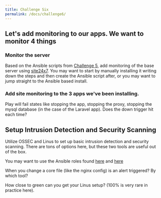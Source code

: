 ```yaml
---
title: Challenge Six
permalink: /docs/challenge6/
---
```


## Let's add monitoring to our apps.  We want to monitor 4 things


### Monitor the server
  Based on the Ansible scripts from [Challenge 5]({{site.baseurl}}/docs/challenge5), add monitoring of the base server using [site24x7](https://site24x7.com). You may want to start by manually installing it writing down the steps and then create the Ansible script after, or you may want to jump straight to the Ansible based install.
  
### Add site monitoring to the 3 apps we've been installing.

  Play will fail states like stopping the app, stopping the proxy, stopping the mysql database (in the case of the Laravel app).  Does the down trigger hit each time?
  
## Setup Intrusion Detection and Security Scanning

Utilize OSSEC and Linus to set up basic intrusion detection and security scanning.  There are tons of options here, but these two tools are useful out of the box.

You may want to use the Ansible roles found [here](https://galaxy.ansible.com/dj-wasabi/ossec-server) and [here](https://galaxy.ansible.com/tommarshall/lynis)

When you change a core file (like the nginx config) is an alert triggered? By which tool?

How close to green can you get your Linus setup? (100% is very rare in practice here).


